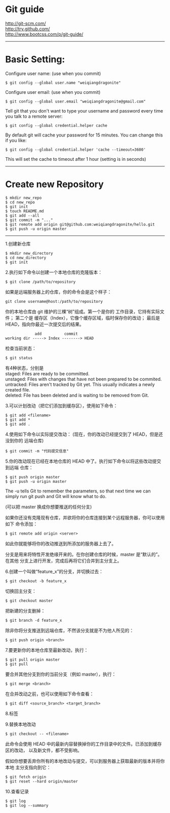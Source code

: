 
# Git guide

http://git-scm.com/  
http://try.github.com/  
http://www.bootcss.com/p/git-guide/  

--------------------------------------------------------------------------------

# Basic Setting:

Configure user name: (use when you commit)

    $ git config --global user.name "weiqiangdragonite"

Configure user email: (use when you commit)

    $ git config --global user.email "weiqiangdragonite@gmail.com"

Tell git that you don't want to type your username and password every time you
talk to a remote server:

    $ git config --global credential.helper cache

By default git will cache your password for 15 minutes.
You can change this if you like:

    $ git config --global credential.helper 'cache --timeout=3600'

This will set the cache to timeout after 1 hour (setting is in seconds)

--------------------------------------------------------------------------------

# Create new Repository

    $ mkdir new_repo
    $ cd new_repo
    $ git init
    $ touch README.md
    $ git add --all
    $ git commit -m "..."
    $ git remote add origin git@github.com:weiqiangdragonite/hello.git
    $ git push -u origin master

--------------------------------------------------------------------------------

1.创建新仓库

    $ mkdir new_directory
    $ cd new_directory
    $ git init

2.执行如下命令以创建一个本地仓库的克隆版本：

    $ git clone /path/to/repository

如果是远端服务器上的仓库，你的命令会是这个样子：

    git clone username@host:/path/to/repository

你的本地仓库由 git 维护的三棵“树”组成。第一个是你的 工作目录，它持有实际文件；
第二个是 缓存区（Index），它像个缓存区域，临时保存你的改动；
最后是 HEAD，指向你最近一次提交后的结果。

                 add          commit
    working dir -----> Index --------> HEAD

检查当前状态：

    $ git status

有4种状态，分别是  
staged: Files are ready to be committed.  
unstaged: Files with changes that have not been prepared to be commited.  
untracked: Files aren't tracked by Git yet. This usually indicates a newly
created file.  
deleted: File has been deleted and is waiting to be removed from Git.

3.可以计划改动（把它们添加到缓存区），使用如下命令：

    $ git add <filename>
    $ git add *
    $ git add .

4.使用如下命令以实际提交改动： (现在，你的改动已经提交到了 HEAD，但是还没到你的
远端仓库)

    $ git commit -m "代码提交信息"

5.你的改动现在已经在本地仓库的 HEAD 中了。执行如下命令以将这些改动提交到远端
仓库：

    $ git push origin master
    $ git push -u origin master

The -u tells Git to remember the parameters, so that next time we can simply
run git push and Git will know what to do.

(可以把 master 换成你想要推送的任何分支)

如果你还没有克隆现有仓库，并欲将你的仓库连接到某个远程服务器，你可以使用如下
命令添加：

    $ git remote add origin <server>

如此你就能够将你的改动推送到所添加的服务器上去了。

分支是用来将特性开发绝缘开来的。在你创建仓库的时候，master 是“默认的”。在其他
分支上进行开发，完成后再将它们合并到主分支上。

6.创建一个叫做“feature_x”的分支，并切换过去：

    $ git checkout -b feature_x

切换回主分支：

    $ git checkout master

把新建的分支删掉：

    $ git branch -d feature_x

除非你将分支推送到远端仓库，不然该分支就是不为他人所见的：

    $ git push origin <branch>

7.要更新你的本地仓库至最新改动，执行：

    $ git pull origin master
    $ git pull

要合并其他分支到你的当前分支（例如 master），执行：

    $ git merge <branch>

在合并改动之前，也可以使用如下命令查看：

    $ git diff <source_branch> <target_branch>

8.标签

9.替换本地改动

    $ git checkout -- <filename>
    
此命令会使用 HEAD 中的最新内容替换掉你的工作目录中的文件。已添加到缓存区的改动，
以及新文件，都不受影响。

假如你想要丢弃你所有的本地改动与提交，可以到服务器上获取最新的版本并将你本地
主分支指向到它：

    $ git fetch origin
    $ git reset --hard origin/master

10.查看记录

    $ git log
    $ git log --summary
